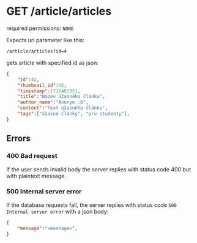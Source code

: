 # GET /article/articles

required permissions: `NONE`

Expects url parameter like this:

```
/article/articles?id=4
```

gets article with specified id as json:

```json
{
	"id":42,
	"thumbnail_id":42,
	"timestamp":1716403351,
	"title":"Název úžasného článku",
	"author_name":"Anonym :D",
	"content":"Text úžasného článku",
	"tags":["úžasné články", "pro studenty"],
}
```

## Errors

### 400 Bad request

If the user sends invalid body the server replies with status code 400 but with plaintext message.

### 500 Internal server error

If the database requests fail, the server replies with status code `500 Internal server error` with a json body:

```json
{
	"message":"<message>",
}
```


